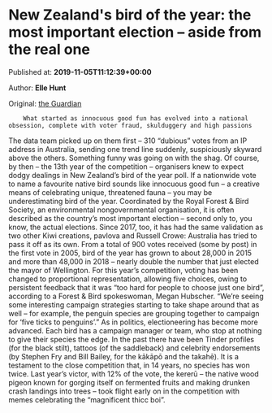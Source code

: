 
# New Zealand's bird of the year: the most important election – aside from the real one

Published at: **2019-11-05T11:12:39+00:00**

Author: **Elle Hunt**

Original: [the Guardian](https://www.theguardian.com/environment/2019/nov/05/new-zealands-bird-of-the-year-2019-the-most-important-election-aside-from-the-real-one)


        What started as innocuous good fun has evolved into a national obsession, complete with voter fraud, skulduggery and high passions
      
The data team picked up on them first – 310 “dubious” votes from an IP address in Australia, sending one trend line suddenly, suspiciously skyward above the others. Something funny was going on with the shag.
Of course, by then – the 13th year of the competition – organisers knew to expect dodgy dealings in New Zealand’s bird of the year poll.
If a nationwide vote to name a favourite native bird sounds like innocuous good fun – a creative means of celebrating unique, threatened fauna – you may be underestimating bird of the year. Coordinated by the Royal Forest & Bird Society, an environmental nongovernmental organisation, it is often described as the country’s most important election – second only to, you know, the actual elections. Since 2017, too, it has had the same validation as two other Kiwi creations, pavlova and Russell Crowe: Australia has tried to pass it off as its own.
From a total of 900 votes received (some by post) in the first vote in 2005, bird of the year has grown to about 28,000 in 2015 and more than 48,000 in 2018 – nearly double the number that just elected the mayor of Wellington.
For this year’s competition, voting has been changed to proportional representation, allowing five choices, owing to persistent feedback that it was “too hard for people to choose just one bird”, according to a Forest & Bird spokeswoman, Megan Hubscher. “We’re seeing some interesting campaign strategies starting to take shape around that as well – for example, the penguin species are grouping together to campaign for ‘five ticks to penguins’.”
As in politics, electioneering has become more advanced. Each bird has a campaign manager or team, who stop at nothing to give their species the edge. In the past there have been Tinder profiles (for the black stilt), tattoos (of the saddleback) and celebrity endorsements (by Stephen Fry and Bill Bailey, for the kākāpō and the takahē).
It is a testament to the close competition that, in 14 years, no species has won twice. Last year’s victor, with 12% of the vote, the kererū – the native wood pigeon known for gorging itself on fermented fruits and making drunken crash landings into trees – took flight early on in the competition with memes celebrating the “magnificent thicc boi”.
